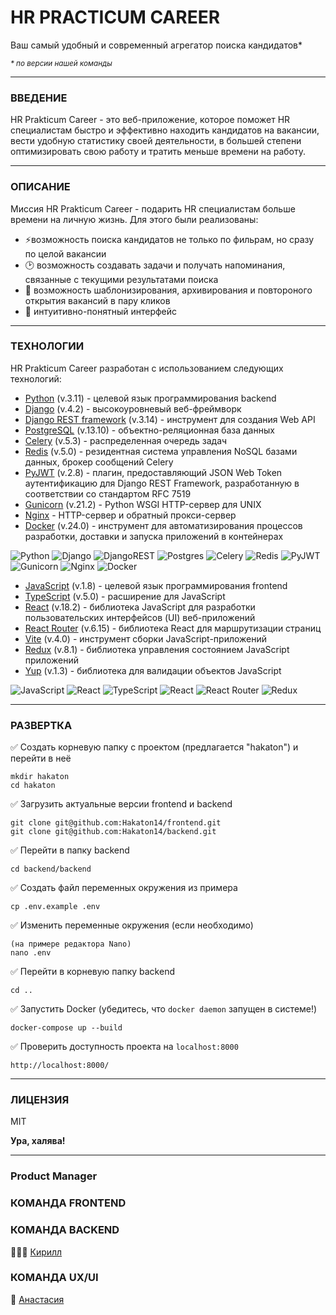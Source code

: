 # __HR PRACTICUM CAREER__

Ваш самый удобный и современный агрегатор поиска кандидатов*

<sup>_\* по версии нашей команды_</sup>

___

### ВВЕДЕНИЕ

HR Prakticum Career - это веб-приложение, которое поможет HR специалистам быстро и эффективно находить кандидатов на вакансии, вести удобную статистику своей деятельности, в большей степени оптимизировать свою работу и тратить меньше времени на работу.
___

### ОПИСАНИЕ

Миссия HR Prakticum Career - подарить HR специалистам больше времени на личную жизнь. Для этого были реализованы:
- ⚡️возможность поиска кандидатов не только по фильрам, но сразу по целой вакансии
- 🕑 возможность создавать задачи и получать напоминания, связанные с текущими результатами поиска
- 🔄 возможность шаблонизирования, архивирования и повтороного открытия вакансий в пару кликов
- 🫶 интуитивно-понятный интерфейс

___

### ТЕХНОЛОГИИ

HR Prakticum Career разработан с использованием следующих технологий:

- [Python] (v.3.11) - целевой язык программирования backend
- [Django] (v.4.2) - высокоуровневый веб-фреймворк
- [Django REST framework] (v.3.14) - инструмент для создания Web API
- [PostgreSQL] (v.13.10) - объектно-реляционная база данных
- [Celery] (v.5.3) - распределенная очередь задач
- [Redis] (v.5.0) - резидентная система управления NoSQL базами данных, брокер сообщений Celery
- [PyJWT] (v.2.8) - плагин, предоставляющий JSON Web Token аутентификацию для Django REST Framework, разработанную в соответствии со стандартом RFC 7519
- [Gunicorn] (v.21.2) - Python WSGI HTTP-сервер для UNIX
- [Nginx] - HTTP-сервер и обратный прокси-сервер
- [Docker] (v.24.0) - инструмент для автоматизирования процессов разработки, доставки и запуска приложений в контейнерах

![Python](https://img.shields.io/badge/python-3670A0?style=for-the-badge&logo=python&logoColor=ffdd54)
![Django](https://img.shields.io/badge/django-%23092E20.svg?style=for-the-badge&logo=django&logoColor=white)
![DjangoREST](https://img.shields.io/badge/DJANGO-REST-ff1709?style=for-the-badge&logo=django&logoColor=white&color=ff1709&labelColor=gray)
![Postgres](https://img.shields.io/badge/postgres-%23316192.svg?style=for-the-badge&logo=postgresql&logoColor=white)
![Celery](https://a11ybadges.com/badge?logo=celery)
![Redis](https://img.shields.io/badge/redis-%23DD0031.svg?style=for-the-badge&logo=redis&logoColor=white)
![PyJWT](https://img.shields.io/badge/JWT-black?style=for-the-badge&logo=JSON%20web%20tokens)
![Gunicorn](https://img.shields.io/badge/gunicorn-%298729.svg?style=for-the-badge&logo=gunicorn&logoColor=white)
![Nginx](https://img.shields.io/badge/nginx-%23009639.svg?style=for-the-badge&logo=nginx&logoColor=white)
![Docker](https://img.shields.io/badge/docker-%230db7ed.svg?style=for-the-badge&logo=docker&logoColor=white)

- [JavaScript] (v.1.8) - целевой язык программирования frontend
- [TypeScript] (v.5.0) - расширение для JavaScript
- [React] (v.18.2) - библиотека JavaScript для разработки пользовательских интерфейсов (UI) веб-приложений
- [React Router] (v.6.15) - библиотека React для маршрутизации страниц
- [Vite] (v.4.0) - инструмент сборки JavaScript-приложений
- [Redux] (v.8.1) - библиотека  управления состоянием JavaScript приложений
- [Yup] (v.1.3) - библиотека для валидации объектов JavaScript

![JavaScript](https://img.shields.io/badge/javascript-%23323330.svg?style=for-the-badge&logo=javascript&logoColor=%23F7DF1E) ![React](https://img.shields.io/badge/react-%2320232a.svg?style=for-the-badge&logo=react&logoColor=%2361DAFB)
![TypeScript](https://img.shields.io/badge/typescript-%23007ACC.svg?style=for-the-badge&logo=typescript&logoColor=white)
![React](https://img.shields.io/badge/react-%2320232a.svg?style=for-the-badge&logo=react&logoColor=%2361DAFB)
![React Router](https://img.shields.io/badge/React_Router-CA4245?style=for-the-badge&logo=react-router&logoColor=white)
![Redux](https://img.shields.io/badge/redux-%23593d88.svg?style=for-the-badge&logo=redux&logoColor=white)

___


### РАЗВЕРТКА

✅ Создать корневую папку с проектом (предлагается "hakaton") и перейти в неё

```
mkdir hakaton
cd hakaton
```

✅ Загрузить актуальные версии frontend и backend

```
git clone git@github.com:Hakaton14/frontend.git
git clone git@github.com:Hakaton14/backend.git
```

✅ Перейти в папку backend

```
cd backend/backend
```

✅ Создать файл переменных окружения из примера

```
cp .env.example .env
```

✅ Изменить переменные окружения (если необходимо)
```
(на примере редактора Nano)
nano .env
```

✅ Перейти в корневую папку backend
```
cd ..
```

✅ Запустить Docker (убедитесь, что `docker daemon` запущен в системе!)

```
docker-compose up --build
```

✅ Проверить доступность проекта на `localhost:8000`

```
http://localhost:8000/
```

___

### ЛИЦЕНЗИЯ

MIT

**Ура, халява!**

___

### Product Manager



### КОМАНДА FRONTEND



### КОМАНДА BACKEND

🦸🏻‍♂️ [Кирилл]

### КОМАНДА UX/UI

🎨 [Анастасия]

[Анастасия]: <https://behance.net/Anastasia_Kremenets>
[Кирилл]: <https://github.com/TheSuncatcher222/>


[Python]: <https://www.python.org/>
[Django]: <https://www.djangoproject.com/>
[Django REST framework]: <https://www.django-rest-framework.org/>
[PostgreSQL]: <https://www.postgresql.org/>
[Celery]: <https://docs.celeryq.dev/en/stable/>
[Redis]: <https://redis.io/>
[PyJWT]: <https://pyjwt.readthedocs.io/en/latest/>
[Gunicorn]: <https://gunicorn.org/>
[Nginx]: <https://nginx.org/en/>
[Docker]: <https://www.docker.com/>

[JavaScript]: <https://www.javascript.com/>
[TypeScript]: <https://www.typescriptlang.org/>
[React]: <https://react.dev/>
[React Router]: <https://reactrouter.com/en/main/>
[Vite]: <https://vitejs.dev/>
[Redux]: <https://redux.js.org/>
[Yup]: <https://github.com/jquense/yup>
